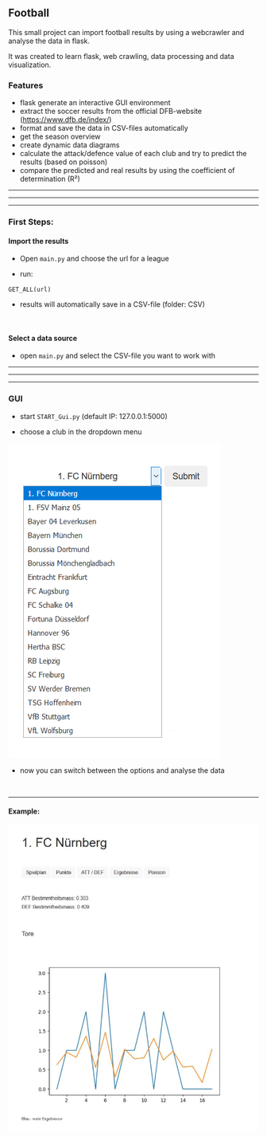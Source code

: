 ##  Football

This small project can import football results by using a webcrawler and analyse the data in flask.

It was created to learn flask, web crawling, data processing and data visualization.  


### Features

- flask generate an interactive GUI environment
- extract the soccer results from the official DFB-website (https://www.dfb.de/index/)
- format and save the data in CSV-files automatically
- get the season overview 
- create dynamic data diagrams
- calculate the attack/defence value of each club and try to predict the results (based on poisson)
- compare the predicted and real results by using the coefficient of determination (R²)

------------
------------
------------

### First Steps: 

#### Import the results

- Open ```main.py``` and choose the url for a league

- run:
```
GET_ALL(url)
```

- results will automatically save in a CSV-file (folder: CSV)

</br>

#### Select a data source 

- open ```main.py``` and select the CSV-file you want to work with

------------
------------
------------

### GUI

- start ```START_Gui.py``` (default IP: 127.0.0.1:5000)

- choose a club in the dropdown menu

![dropdown menu](pics/dropdown.png)

- now you can switch between the options and analyse the data

</br>

------------

#### Example:

![Screenshot](pics/prediction.jpg)


